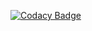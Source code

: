 [![Codacy Badge](https://api.codacy.com/project/badge/Grade/c6a20a7473f8443ca8a30015e8544ffb)](https://www.codacy.com/manual/ItsLewizzz/InventoryFullPlus?utm_source=github.com&amp;utm_medium=referral&amp;utm_content=ItsLewizzz/InventoryFullPlus&amp;utm_campaign=Badge_Grade)
